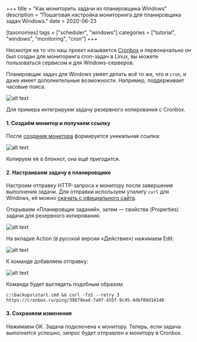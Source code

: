 +++
title = "Как мониторить задачи из планировщика Windows"
description = "Пошаговая настройка мониторинга для планировщика задач Windows."
date = 2020-06-23

[taxonomies]
tags = ["scheduler", "windows"]
categories = ["tutorial", "windows", "monitoring", "cron"]
+++

Несмотря на то что наш проект называется [Cronbox](https://cronbox.ru) и 
первоначально он был создан для мониторинга cron-задач в Linux, вы можете пользоваться сервисом и для Windows-серверов.

Планировщик задач для Windows умеет делать всё то же, что и `cron`, и даже имеет дополнительные возможности. Например, поддерживает часовые
пояса.

![alt text](/images/windows-scheduler.png "Планировщик задач Windows")

Для примера интегрируем задачу резервного копирования с Cronbox.

#### 1. Создаём монитор и получаем ссылку

После [создания монитора](https://docs.cronbox.ru/getting-started/) формируется уникальная ссылка:

![alt text](/images/windows-scheduler/monitor-page-url.png "Страница монитора")

Копируем её в блокнот, она ещё пригодится.

#### 2. Настраиваем задачу в планировщике

Настроим отправку HTTP-запроса к монитору после завершения выполнения задачи. 
Для отправки используем утилиту `curl` для Windows, её можно [скачать с официального сайта](https://curl.haxx.se/windows/). 

Открываем «Планировщик заданий», затем — свойства (Properties) задачи для резервного копирования:

![alt text](/images/windows-scheduler/edit-scheduler-task.png "Редактирование задачи в планировщике Windows")

На вкладке Action (в русской версии «Действие») нажимаем Edit:

![alt text](/images/windows-scheduler/task-edit-action.png "Редактирование задачи")

К команде добавляем отправку:

![alt text](/images/windows-scheduler/windows-task-append-curl.png "Добавляем curl-запрос")

Команда будет выглядеть подобным образом:

```shell script
c:\backups\start.cmd && curl -fsS --retry 3 https://cronbox.ru/ping/39879ead-7a97-455f-9c95-4dbf08d16140
```

#### 3. Сохраняем изменения

Нажимаем ОК. Задача подключена к монитору. Теперь, если задача выполнится успешно, запрос будет отправлен к монитору в Cronbox.

